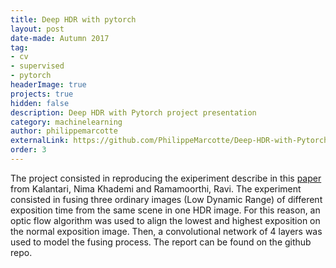 ```yaml
---
title: Deep HDR with pytorch
layout: post
date-made: Autumn 2017
tag: 
- cv
- supervised
- pytorch
headerImage: true
projects: true
hidden: false
description: Deep HDR with Pytorch project presentation
category: machinelearning
author: philippemarcotte
externalLink: https://github.com/PhilippeMarcotte/Deep-HDR-with-Pytorch
order: 3
---
```


The project consisted in reproducing the exiperiment describe in this [paper](http://cseweb.ucsd.edu/~viscomp/projects/SIG17HDR/) from 
Kalantari, Nima Khademi and Ramamoorthi, Ravi. The experiment consisted in fusing three ordinary images (Low Dynamic Range) of different exposition time from the same scene in one HDR image. For this reason, an optic flow algorithm was used to align the lowest and highest exposition on the normal exposition image. Then, a convolutional network of 4 layers was used to model the fusing process. The report can be found on the github repo.